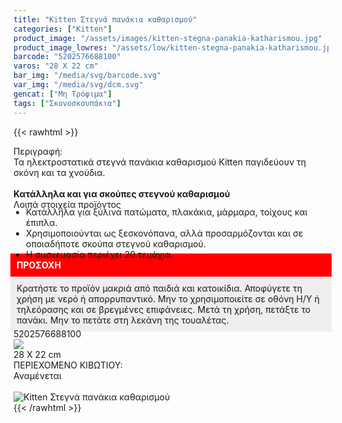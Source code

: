 ```yaml
---
title: "Kitten Στεγνά πανάκια καθαρισμού"
categories: ["Kitten"]
product_image: "/assets/images/kitten-stegna-panakia-katharismou.jpg"
product_image_lowres: "/assets/low/kitten-stegna-panakia-katharismou.jpg"
barcode: "5202576688100"
varos: "28 X 22 cm"
bar_img: "/media/svg/barcode.svg"
var_img: "/media/svg/dcm.svg"
gencat: ["Μη Τρόφιμα"]
tags: ["Σκονοσκουπάκια"]
---
```

{{< rawhtml >}}

<div class="sload232"><div class="product"><div id="sistatika">Περιγραφή:</div><div class="alltext">Τα ηλεκτροστατικά στεγνά πανάκια καθαρισμού Kitten παγιδεύουν τη σκόνη και τα χνούδια.<br><br><b>Κατάλληλα και για σκούπες στεγνού καθαρισμού</b></div><div id="loipa">Λοιπά στοιχεία προϊόντος</div><div class="alltext"><ul style="padding:0 20px;margin:-5px 0 -10px 0"><li>Κατάλληλα για ξύλινα πατώματα, πλακάκια, μάρμαρα, τοίχους και έπιπλα.</li><li>Χρησιμοποιούνται ως ξεσκονόπανα, αλλά προσαρμόζονται και σε οποιαδήποτε σκούπα στεγνού καθαρισμού.</li><li>Η συσκευασία περιέχει 20 τεμάχια.</li></ul></div><div class="alltext" style="margin:-5px"><div style="padding:10px;background:red;color:#fff"><b>ΠΡΟΣΟΧΗ</b></div><div style="padding:10px;background:#eee">Κρατήστε το προϊόν μακριά από παιδιά και κατοικίδια. Αποφύγετε τη χρήση με νερό ή απορρυπαντικό. Μην το χρησιμοποιείτε σε οθόνη Η/Υ ή τηλεόρασης και σε βρεγμένες επιφάνειες. Μετά τη χρήση, πετάξτε το πανάκι. Μην το πετάτε στη λεκάνη της τουαλέτας.<br></div></div><div id="barcode"><div id="barimage1"></div><span id="bartext">5202576688100</span></div><div id="varos"><div id="varosimage" style="margin:0"><img src="https://sites.google.com/site/sklplfiles/files/dim3.png"></div><span id="varostext">28 X 22 cm</span></div><div id="kivotio">ΠΕΡΙΕΧΟΜΕΝΟ ΚΙΒΩΤΙΟΥ:<br>Αναμένεται</div><br><div class="pimg"><img alt="Kitten Στεγνά πανάκια καθαρισμού" title="Kitten Στεγνά πανάκια καθαρισμού" src="/assets/images/kitten-stegna-panakia-katharismou.jpg"></div></div></div>
{{< /rawhtml >}}


